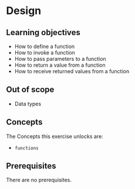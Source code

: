 # Design

## Learning objectives

- How to define a function
- How to invoke a function
- How to pass parameters to a function
- How to return a value from a function
- How to receive returned values from a function

## Out of scope

- Data types

## Concepts

The Concepts this exercise unlocks are:

- `functions`

## Prerequisites

There are no prerequisites.
